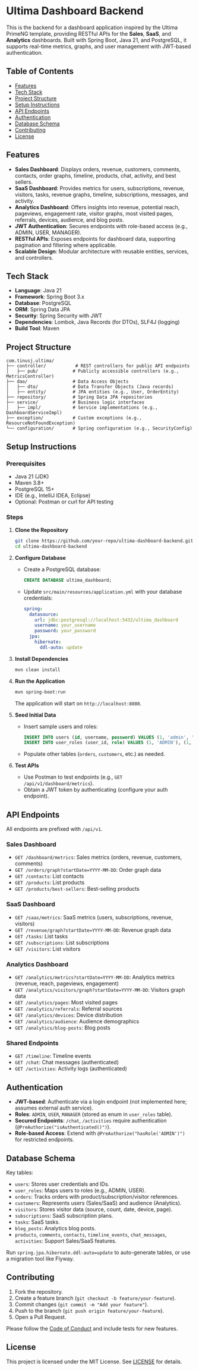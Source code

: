 # Ultima Dashboard Backend

This is the backend for a dashboard application inspired by the Ultima PrimeNG template, providing RESTful APIs for the **Sales**, **SaaS**, and **Analytics** dashboards. Built with Spring Boot, Java 21, and PostgreSQL, it supports real-time metrics, graphs, and user management with JWT-based authentication.

## Table of Contents
- [Features](#features)
- [Tech Stack](#tech-stack)
- [Project Structure](#project-structure)
- [Setup Instructions](#setup-instructions)
- [API Endpoints](#api-endpoints)
- [Authentication](#authentication)
- [Database Schema](#database-schema)
- [Contributing](#contributing)
- [License](#license)

## Features
- **Sales Dashboard**: Displays orders, revenue, customers, comments, contacts, order graphs, timeline, products, chat, activity, and best sellers.
- **SaaS Dashboard**: Provides metrics for users, subscriptions, revenue, visitors, tasks, revenue graphs, timeline, subscriptions, messages, and activity.
- **Analytics Dashboard**: Offers insights into revenue, potential reach, pageviews, engagement rate, visitor graphs, most visited pages, referrals, devices, audience, and blog posts.
- **JWT Authentication**: Secures endpoints with role-based access (e.g., ADMIN, USER, MANAGER).
- **RESTful APIs**: Exposes endpoints for dashboard data, supporting pagination and filtering where applicable.
- **Scalable Design**: Modular architecture with reusable entities, services, and controllers.

## Tech Stack
- **Language**: Java 21
- **Framework**: Spring Boot 3.x
- **Database**: PostgreSQL
- **ORM**: Spring Data JPA
- **Security**: Spring Security with JWT
- **Dependencies**: Lombok, Java Records (for DTOs), SLF4J (logging)
- **Build Tool**: Maven

## Project Structure
```
com.tinusj.ultima/
├── controller/           # REST controllers for public API endpoints
│   ├── pub/             # Publicly accessible controllers (e.g., MetricsController)
├── dao/                 # Data Access Objects
│   ├── dto/             # Data Transfer Objects (Java records)
│   ├── entity/          # JPA entities (e.g., User, OrderEntity)
├── repository/          # Spring Data JPA repositories
├── service/             # Business logic interfaces
│   ├── impl/            # Service implementations (e.g., DashboardServiceImpl)
├── exception/           # Custom exceptions (e.g., ResourceNotFoundException)
└── configuration/       # Spring configuration (e.g., SecurityConfig)
```

## Setup Instructions

### Prerequisites
- Java 21 (JDK)
- Maven 3.8+
- PostgreSQL 15+
- IDE (e.g., IntelliJ IDEA, Eclipse)
- Optional: Postman or curl for API testing

### Steps
1. **Clone the Repository**
   ```bash
   git clone https://github.com/your-repo/ultima-dashboard-backend.git
   cd ultima-dashboard-backend
   ```

2. **Configure Database**
    - Create a PostgreSQL database:
      ```sql
      CREATE DATABASE ultima_dashboard;
      ```
    - Update `src/main/resources/application.yml` with your database credentials:
      ```yaml
      spring:
        datasource:
          url: jdbc:postgresql://localhost:5432/ultima_dashboard
          username: your_username
          password: your_password
        jpa:
          hibernate:
            ddl-auto: update
      ```

3. **Install Dependencies**
   ```bash
   mvn clean install
   ```

4. **Run the Application**
   ```bash
   mvn spring-boot:run
   ```
   The application will start on `http://localhost:8080`.

5. **Seed Initial Data**
    - Insert sample users and roles:
      ```sql
      INSERT INTO users (id, username, password) VALUES (1, 'admin', '$2a$10$...'); -- BCrypt password
      INSERT INTO user_roles (user_id, role) VALUES (1, 'ADMIN'), (1, 'USER');
      ```
    - Populate other tables (`orders`, `customers`, etc.) as needed.

6. **Test APIs**
    - Use Postman to test endpoints (e.g., `GET /api/v1/dashboard/metrics`).
    - Obtain a JWT token by authenticating (configure your auth endpoint).

## API Endpoints
All endpoints are prefixed with `/api/v1`.

### Sales Dashboard
- `GET /dashboard/metrics`: Sales metrics (orders, revenue, customers, comments)
- `GET /orders/graph?startDate=YYYY-MM-DD`: Order graph data
- `GET /contacts`: List contacts
- `GET /products`: List products
- `GET /products/best-sellers`: Best-selling products

### SaaS Dashboard
- `GET /saas/metrics`: SaaS metrics (users, subscriptions, revenue, visitors)
- `GET /revenue/graph?startDate=YYYY-MM-DD`: Revenue graph data
- `GET /tasks`: List tasks
- `GET /subscriptions`: List subscriptions
- `GET /visitors`: List visitors

### Analytics Dashboard
- `GET /analytics/metrics?startDate=YYYY-MM-DD`: Analytics metrics (revenue, reach, pageviews, engagement)
- `GET /analytics/visitors/graph?startDate=YYYY-MM-DD`: Visitors graph data
- `GET /analytics/pages`: Most visited pages
- `GET /analytics/referrals`: Referral sources
- `GET /analytics/devices`: Device distribution
- `GET /analytics/audience`: Audience demographics
- `GET /analytics/blog-posts`: Blog posts

### Shared Endpoints
- `GET /timeline`: Timeline events
- `GET /chat`: Chat messages (authenticated)
- `GET /activities`: Activity logs (authenticated)

## Authentication
- **JWT-based**: Authenticate via a login endpoint (not implemented here; assumes external auth service).
- **Roles**: `ADMIN`, `USER`, `MANAGER` (stored as enum in `user_roles` table).
- **Secured Endpoints**: `/chat`, `/activities` require authentication (`@PreAuthorize("isAuthenticated()")`).
- **Role-based Access**: Extend with `@PreAuthorize("hasRole('ADMIN')")` for restricted endpoints.

## Database Schema
Key tables:
- `users`: Stores user credentials and IDs.
- `user_roles`: Maps users to roles (e.g., ADMIN, USER).
- `orders`: Tracks orders with product/subscription/visitor references.
- `customers`: Represents users (Sales/SaaS) and audience (Analytics).
- `visitors`: Stores visitor data (source, count, date, device, page).
- `subscriptions`: SaaS subscription plans.
- `tasks`: SaaS tasks.
- `blog_posts`: Analytics blog posts.
- `products`, `comments`, `contacts`, `timeline_events`, `chat_messages`, `activities`: Support Sales/SaaS features.

Run `spring.jpa.hibernate.ddl-auto=update` to auto-generate tables, or use a migration tool like Flyway.

## Contributing
1. Fork the repository.
2. Create a feature branch (`git checkout -b feature/your-feature`).
3. Commit changes (`git commit -m "Add your feature"`).
4. Push to the branch (`git push origin feature/your-feature`).
5. Open a Pull Request.

Please follow the [Code of Conduct](CODE_OF_CONDUCT.md) and include tests for new features.

## License
This project is licensed under the MIT License. See [LICENSE](LICENSE.txt) for details.